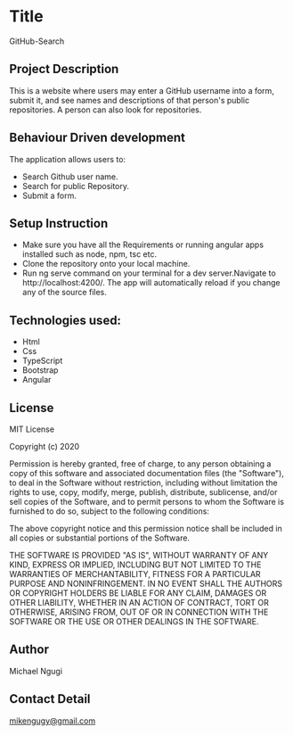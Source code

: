 # Title

GitHub-Search

## Project Description

This is a website where users may enter a GitHub username into a form, submit it, and see names and descriptions of that person's public repositories. A person can also look for repositories.

## Behaviour Driven development
The  application allows users to:
  * Search Github user name.
  * Search for public Repository.
  * Submit a form.

## Setup Instruction
* Make sure you have all the Requirements or running angular apps installed such as node, npm, tsc etc.
* Clone the repository onto your local machine.
* Run ng serve command on your terminal for a dev server.Navigate to http://localhost:4200/.
 The app will automatically reload if you change any of the source files.

 ## Technologies used:
  * Html
  * Css
  * TypeScript
  * Bootstrap
  * Angular

## License

MIT License

Copyright (c) 2020 

Permission is hereby granted, free of charge, to any person obtaining a copy of this software and associated documentation files (the "Software"), to deal in the Software without restriction, including without limitation the rights to use, copy, modify, merge, publish, distribute, sublicense, and/or sell copies of the Software, and to permit persons to whom the Software is furnished to do so, subject to the following conditions:

The above copyright notice and this permission notice shall be included in all copies or substantial portions of the Software.

THE SOFTWARE IS PROVIDED "AS IS", WITHOUT WARRANTY OF ANY KIND, EXPRESS OR IMPLIED, INCLUDING BUT NOT LIMITED TO THE WARRANTIES OF MERCHANTABILITY, FITNESS FOR A PARTICULAR PURPOSE AND NONINFRINGEMENT. IN NO EVENT SHALL THE AUTHORS OR COPYRIGHT HOLDERS BE LIABLE FOR ANY CLAIM, DAMAGES OR OTHER LIABILITY, WHETHER IN AN ACTION OF CONTRACT, TORT OR OTHERWISE, ARISING FROM, OUT OF OR IN CONNECTION WITH THE SOFTWARE OR THE USE OR OTHER DEALINGS IN THE SOFTWARE.

## Author

Michael Ngugi

## Contact Detail

mikengugy@gmail.com